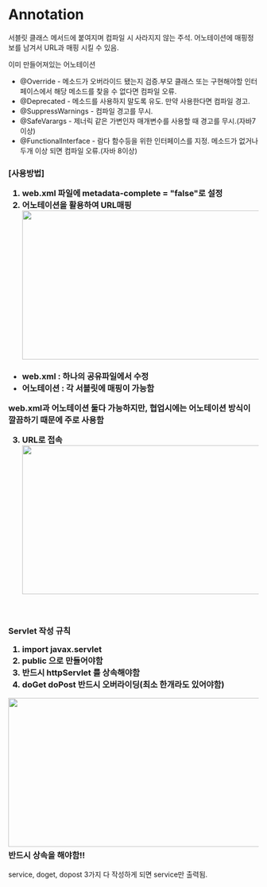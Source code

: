 # Annotation
서블릿 클래스 메서드에 붙여지며 컴파일 시 사라지지 않는 주석.
어노테이션에 매핑정보를 남겨서 URL과 매핑 시킬 수 있음.

이미 만들어져있는 어노테이션
 - @Override - 메소드가 오버라이드 됐는지 검증.부모 클래스 또는 구현해야할 인터페이스에서 해당 메소드를 찾을 수 없다면 컴파일 오류.
 - @Deprecated - 메소드를 사용하지 말도록 유도. 만약 사용한다면 컴파일 경고.
 - @SuppressWarnings - 컴파일 경고를 무시.
 - @SafeVarargs - 제너릭 같은 가변인자 매개변수를 사용할 때 경고를 무시.(자바7 이상)
 - @FunctionalInterface - 람다 함수등을 위한 인터페이스를 지정. 메소드가 없거나 두개 이상 되면 컴파일 오류.(자바 8이상)

<h3>
[사용방법]

1. web.xml 파일에 metadata-complete = "false"로 설정
2. 어노테이션을 활용하여 URL매핑
​<img src="img/KakaoTalk_20230411_163016533.png" width="700" height="300" />

- web.xml : 하나의 공유파일에서 수정
- 어노테이션 : 각 서블릿에 매핑이 가능함

 web.xml과 어노테이션 둘다 가능하지만, 협업시에는 어노테이션 방식이 깔끔하기 때문에 주로 사용함

3. URL로 접속
​<img src="img/KakaoTalk_20230411_170335117.png" width="700" height="300" />

</h3>


​
<h3>

Servlet 작성 규칙
1. import javax.servlet
2. public 으로 만들어야함
3. 반드시 httpServlet 를 상속해야함
4. doGet doPost 반드시 오버라이딩(최소 한개라도 있어야함)

​<img src="img/KakaoTalk_20230411_163036454.png" width="700" height="300" />
반드시 상속을 해야함!! </h3>





service, doget, dopost 3가지 다 작성하게 되면 service만 출력됨.